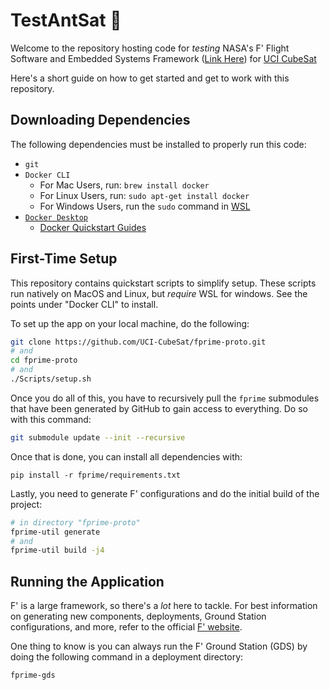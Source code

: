 # TestAntSat :satellite:

Welcome to the repository hosting code for _testing_ NASA's F' Flight Software and Embedded Systems Framework ([Link Here](https://nasa.github.io/fprime)) for [UCI CubeSat](https://projects.eng.uci.edu/projects/2023-2024/uci-cubesat)

Here's a short guide on how to get started and get to work with this repository.

## Downloading Dependencies

The following dependencies must be installed to properly run this code:

- `git`
- `Docker CLI`
  - For Mac Users, run: `brew install docker`
  - For Linux Users, run: `sudo apt-get install docker`
  - For Windows Users, run the `sudo` command in [WSL](https://learn.microsoft.com/en-us/windows/wsl/about)
- [`Docker Desktop`](https://www.docker.com/get-started/)
  - [Docker Quickstart Guides](https://www.docker.com/get-started/)

## First-Time Setup

This repository contains quickstart scripts to simplify setup. These scripts run natively on MacOS and Linux, but _require_ WSL for windows. See the points under "Docker CLI" to install.

To set up the app on your local machine, do the following:

```bash
git clone https://github.com/UCI-CubeSat/fprime-proto.git
# and
cd fprime-proto
# and
./Scripts/setup.sh
```

Once you do all of this, you have to recursively pull the `fprime` submodules that have been generated by GitHub to gain access to everything. Do so with this command:

```bash
git submodule update --init --recursive
```

Once that is done, you can install all dependencies with:

```
pip install -r fprime/requirements.txt
```

Lastly, you need to generate F' configurations and do the initial build of the project:

```bash
# in directory "fprime-proto"
fprime-util generate
# and
fprime-util build -j4
```

## Running the Application

F' is a large framework, so there's a _lot_ here to tackle. For best information on generating new components, deployments, Ground Station configurations, and more, refer to the official [F' website](https://nasa.github.io/fprime).

One thing to know is you can always run the F' Ground Station (GDS) by doing the following command in a deployment directory:

```bash
fprime-gds
```
